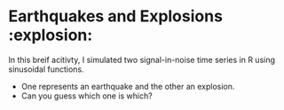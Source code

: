 # Earthquakes and Explosions :explosion:

In this breif acitivty, I simulated two signal-in-noise time series in R using sinusoidal functions.

+ One represents an earthquake and the other an explosion. 
+ Can you guess which one is which?
